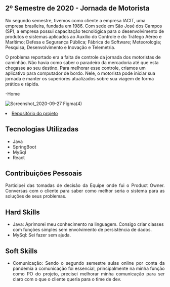 ## 2º Semestre de 2020 - Jornada de Motorista

No segundo semestre, tivemos como cliente a empresa IACIT, uma empresa brasileira, fundada em 1986. Com sede em São José dos Campos (SP), a empresa possui capacitação tecnológica para o desenvolvimento de produtos e sistemas aplicados ao Auxílio do Controle e do Tráfego Aéreo e Marítimo; Defesa e Segurança Pública; Fábrica de Software; Meteorologia; Pesquisa, Desenvolvimento e Inovação e Telemetria.

O problema reportado era a falta de controle da jornada dos motoristas de caminhão. Não havia como saber o paradeiro da mercadoria até que esta chegasse ao seu destino. Para melhorar esse controle, criamos um aplicativo para computador de bordo. Nele, o motorista pode iniciar sua jornada e manter os superiores atualizados sobre sua viagem de forma prática e rápida.

-Home

![Screenshot_2020-09-27 Figma(4)](https://user-images.githubusercontent.com/58821700/94359958-637ecb80-0080-11eb-9b12-4469e18ba3fc.png)


<li><a href="https://github.com/pdrMottaS/PI-JornadaDeMotoristas">Repositório do projeto</a></li>

## Tecnologias Utilizadas
- Java
- SpringBoot
- MySql
- React

## Contribuições Pessoais
<p align="justify">Participei das tomadas de decisão da Equipe onde fui o Product Owner. Conversas com o cliente para saber como melhor seria o sistema para as soluções de seus problemas.</p>
 
## Hard Skills
- Java: Aprimorei meu conhecimento na linguagem. Consigo criar classes com funções simples sem envolvimento de persistência de dados.
- MySql: Sei fazer sem ajuda.

## Soft Skills
- <p align="justify">Comunicação: Sendo o segundo semestre aulas online por conta da pandemia a comunicação foi essencial, principalmente na minha função como PO do projeto, precisei melhorar minha comunicação para ser claro com o que o cliente queria para o time de dev.</p>
 
